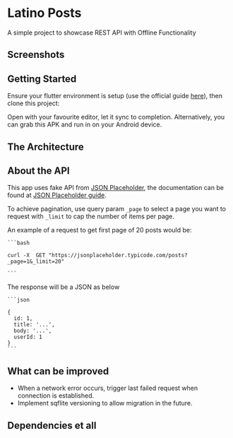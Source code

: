# Latino Posts

A simple project to showcase REST API with Offline Functionality

## Screenshots

## Getting Started

Ensure your flutter environment is setup (use the official guide [here](https://docs.flutter.dev/get-started/install/macos/mobile-android)), then clone this project:

Open with your favourite editor, let it sync to completion. 
Alternatively, you can grab this APK and run in on your Android device.

## The Architecture

## About the API
This app uses fake API from [JSON Placeholder](https://jsonplaceholder.typicode.com), the documentation can be found at [JSON Placeholder guide](https://jsonplaceholder.typicode.com/guide).

To achieve pagination, use query param `_page` to select a page you want to request with `_limit` to cap the number of items per page.

An example of a request to get first page of 20 posts would be:

    ```bash
    
    curl -X  GET "https://jsonplaceholder.typicode.com/posts?_page=1&_limit=20"

    ```
    

The response will be a JSON as below

    ```json

    {
      id: 1,
      title: '...',
      body: '...',
      userId: 1
    }
    ```
    

## What can be improved
- When a network error occurs, trigger last failed request when connection is established.
- Implement sqflite versioning to allow migration in the future. 

## Dependencies et all